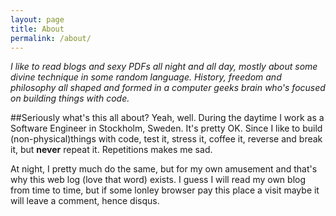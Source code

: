 ```yaml
---
layout: page
title: About
permalink: /about/
---
```


*I like to read blogs and sexy PDFs all night and all day, mostly about some divine technique in some random language.
History, freedom and philosophy all shaped and formed in a computer geeks brain who's focused on building things with code.*

##Seriously what's this all about?
Yeah, well. During the daytime I work as a Software Engineer in Stockholm, Sweden.
It's pretty OK. Since I like to build (non-physical)things with code, test it, stress it, coffee it, reverse and break it, but **never** repeat it. Repetitions makes me sad.

At night, I pretty much do the same, but for my own amusement and that's why this web log (love that word) exists.
I guess I will read my own blog from time to time, but if some lonley browser pay this place a visit maybe it will leave a comment, hence disqus.
